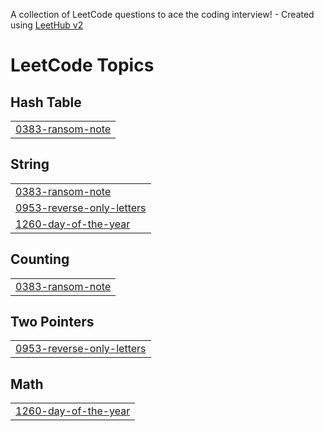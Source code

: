 A collection of LeetCode questions to ace the coding interview! - Created using [LeetHub v2](https://github.com/arunbhardwaj/LeetHub-2.0)
<!---LeetCode Topics Start-->
# LeetCode Topics
## Hash Table
|  |
| ------- |
| [0383-ransom-note](https://github.com/rbn2003/LeetCode-Progress/tree/master/0383-ransom-note) |
## String
|  |
| ------- |
| [0383-ransom-note](https://github.com/rbn2003/LeetCode-Progress/tree/master/0383-ransom-note) |
| [0953-reverse-only-letters](https://github.com/rbn2003/LeetCode-Progress/tree/master/0953-reverse-only-letters) |
| [1260-day-of-the-year](https://github.com/rbn2003/LeetCode-Progress/tree/master/1260-day-of-the-year) |
## Counting
|  |
| ------- |
| [0383-ransom-note](https://github.com/rbn2003/LeetCode-Progress/tree/master/0383-ransom-note) |
## Two Pointers
|  |
| ------- |
| [0953-reverse-only-letters](https://github.com/rbn2003/LeetCode-Progress/tree/master/0953-reverse-only-letters) |
## Math
|  |
| ------- |
| [1260-day-of-the-year](https://github.com/rbn2003/LeetCode-Progress/tree/master/1260-day-of-the-year) |
<!---LeetCode Topics End-->